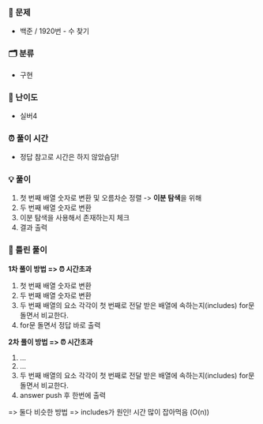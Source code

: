 ### 📄 문제

- 백준 / 1920번 - 수 찾기

### 🗂️ 분류

- 구현

### 🔧 난이도

- 실버4

### ⏰ 풀이 시간

- 정답 참고로 시간은 하지 않았슴당!

### 💡 풀이

1. 첫 번째 배열 숫자로 변환 및 오름차순 정렬 -> **이분 탐색**을 위해
2. 두 번째 배열 숫자로 변환
3. 이분 탐색을 사용해서 존재하는지 체크
4. 결과 출력

### 🥵 틀린 풀이

**1차 풀이 방법 => ⏰ 시간초과**

1. 첫 번째 배열 숫자로 변환
2. 두 번째 배열 숫자로 변환
3. 두 번째 배열의 요소 각각이 첫 번째로 전달 받은 배열에 속하는지(includes) for문 돌면서 비교한다.
4. for문 돌면서 정답 바로 출력

**2차 풀이 방법 => ⏰ 시간초과**

1. ...
2. ...
3. 두 번째 배열의 요소 각각이 첫 번째로 전달 받은 배열에 속하는지(includes) for문 돌면서 비교한다.
4. answer push 후 한번에 출력

=> 둘다 비슷한 방법 => includes가 원인! 시간 많이 잡아먹음 (O(n))
